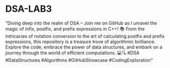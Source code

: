 # DSA-LAB3
"Diving deep into the realm of DSA – Join me on GitHub as I unravel the magic of infix, postfix, and prefix expressions in C++! 📚 From the intricacies of notation conversion to the art of calculating postfix and prefix expressions, this repository is a treasure trove of algorithmic brilliance. Explore the code, embrace the power of data structures, and embark on a journey through the world of efficient computations. 💻🔍 #DSA #DataStructures #Algorithms #GitHubShowcase #CodingExploration"

